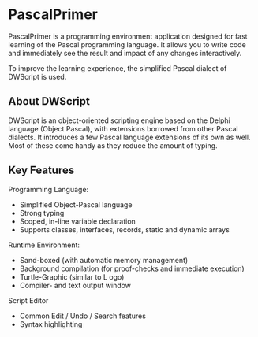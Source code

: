 PascalPrimer
============

PascalPrimer is a programming environment application designed for fast learning of the Pascal programming language. It allows you to write code and immediately see the result and impact of any changes interactively.

To improve the learning experience, the simplified Pascal dialect of DWScript is used. 


About DWScript
--------------

DWScript is an object-oriented scripting engine based on the Delphi language (Object Pascal), with extensions borrowed from other Pascal dialects. It introduces a few Pascal language extensions of its own as well. Most of these come handy as they reduce the amount of typing.

Key Features
------------

Programming Language:
* Simplified Object-Pascal language
* Strong typing
* Scoped, in-line variable declaration
* Supports classes, interfaces, records, static and dynamic arrays

Runtime Environment:
* Sand-boxed (with automatic memory management)
* Background compilation (for proof-checks and immediate execution)
* Turtle-Graphic (similar to L ogo)
* Compiler- and text output window

Script Editor
* Common Edit / Undo / Search features
* Syntax highlighting